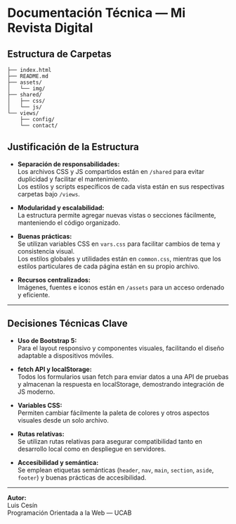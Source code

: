 # Documentación Técnica — Mi Revista Digital

## Estructura de Carpetas

```
├── index.html
├── README.md
├── assets/
│   └── img/
├── shared/
│   ├── css/
│   └── js/
└── views/
    ├── config/
    └── contact/
```

## Justificación de la Estructura

- **Separación de responsabilidades:**  
  Los archivos CSS y JS compartidos están en `/shared` para evitar duplicidad y facilitar el mantenimiento.  
  Los estilos y scripts específicos de cada vista están en sus respectivas carpetas bajo `/views`.

- **Modularidad y escalabilidad:**  
  La estructura permite agregar nuevas vistas o secciones fácilmente, manteniendo el código organizado.

- **Buenas prácticas:**  
  Se utilizan variables CSS en `vars.css` para facilitar cambios de tema y consistencia visual.  
  Los estilos globales y utilidades están en `common.css`, mientras que los estilos particulares de cada página están en su propio archivo.

- **Recursos centralizados:**  
  Imágenes, fuentes e iconos están en `/assets` para un acceso ordenado y eficiente.

---

## Decisiones Técnicas Clave

- **Uso de Bootstrap 5:**  
  Para el layout responsivo y componentes visuales, facilitando el diseño adaptable a dispositivos móviles.

- **fetch API y localStorage:**  
  Todos los formularios usan fetch para enviar datos a una API de pruebas y almacenan la respuesta en localStorage, demostrando integración de JS moderno.

- **Variables CSS:**  
  Permiten cambiar fácilmente la paleta de colores y otros aspectos visuales desde un solo archivo.

- **Rutas relativas:**  
  Se utilizan rutas relativas para asegurar compatibilidad tanto en desarrollo local como en despliegue en servidores.

- **Accesibilidad y semántica:**  
  Se emplean etiquetas semánticas (`header`, `nav`, `main`, `section`, `aside`, `footer`) y buenas prácticas de accesibilidad.

---

**Autor:**  
Luis Cesín  
Programación Orientada a la Web — UCAB